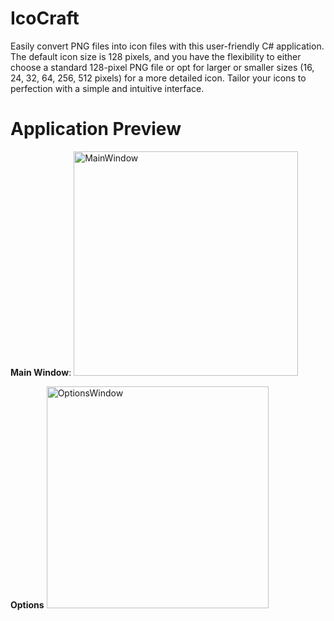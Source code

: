 # IcoCraft
Easily convert PNG files into icon files with this user-friendly C# application. The default icon size is 128 pixels, and you have the flexibility to either choose a standard 128-pixel PNG file or opt for larger or smaller sizes (16, 24, 32, 64, 256, 512 pixels) for a more detailed icon. Tailor your icons to perfection with a simple and intuitive interface.

# Application Preview
**Main Window**:
<img width="359" alt="MainWindow" src="https://github.com/TwwcTech/IcoCraft/assets/71518263/f27f265d-4060-4965-a6b7-30bc3b3714f1">

**Options**
<img width="355" alt="OptionsWindow" src="https://github.com/TwwcTech/IcoCraft/assets/71518263/2167e70b-f70a-4d11-a6ab-c01d5ba8c3f5">
